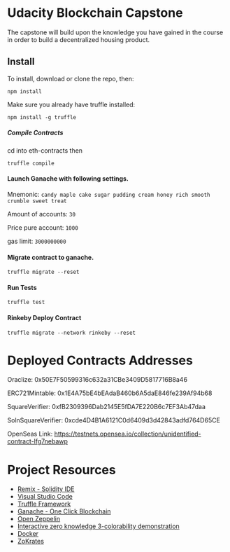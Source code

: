 # Udacity Blockchain Capstone

The capstone will build upon the knowledge you have gained in the course in order to build a decentralized housing product. 


## Install

To install, download or clone the repo, then:

`npm install`

Make sure you already have truffle installed:

`npm install -g truffle`

##### Compile Contracts

cd into eth-contracts then

`truffle compile`

#### Launch Ganache with following settings.

Mnemonic: `candy maple cake sugar pudding cream honey rich smooth crumble sweet treat`

Amount of accounts: `30`

Price pure account: `1000`

gas limit: `3000000000`

#### Migrate contract to ganache.

`truffle migrate --reset`


#### Run Tests

`truffle test`

#### Rinkeby Deploy Contract

`truffle migrate --network rinkeby --reset`

# Deployed Contracts Addresses

Oraclize: 0x50E7F50599316c632a31CBe3409D5817716B8a46

ERC721Mintable: 0x1E4A75bE4bEAdaB460b6A5daE846fe239Af94b68

SquareVerifier: 0xfB2309396Dab2145E5fDA7E220B6c7EF3Ab47daa

SolnSquareVerifier: 0xcde4D4B1A6121C0d6409d3d42843adfd764D65CE

OpenSeas Link: https://testnets.opensea.io/collection/unidentified-contract-lfg7nebawp

# Project Resources

* [Remix - Solidity IDE](https://remix.ethereum.org/)
* [Visual Studio Code](https://code.visualstudio.com/)
* [Truffle Framework](https://truffleframework.com/)
* [Ganache - One Click Blockchain](https://truffleframework.com/ganache)
* [Open Zeppelin ](https://openzeppelin.org/)
* [Interactive zero knowledge 3-colorability demonstration](http://web.mit.edu/~ezyang/Public/graph/svg.html)
* [Docker](https://docs.docker.com/install/)
* [ZoKrates](https://github.com/Zokrates/ZoKrates)
